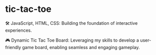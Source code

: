 # tic-tac-toe
🛠 JavaScript, HTML, CSS: Building the foundation of interactive experiences.

🎮 Dynamic Tic Tac Toe Board: Leveraging my skills to develop a user-friendly game board, enabling seamless and engaging gameplay.

